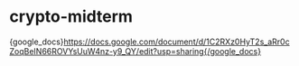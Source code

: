 # crypto-midterm
{google_docs}https://docs.google.com/document/d/1C2RXz0HyT2s_aRr0cZoqBeIN66ROVYsUuW4nz-y9_QY/edit?usp=sharing{/google_docs}
